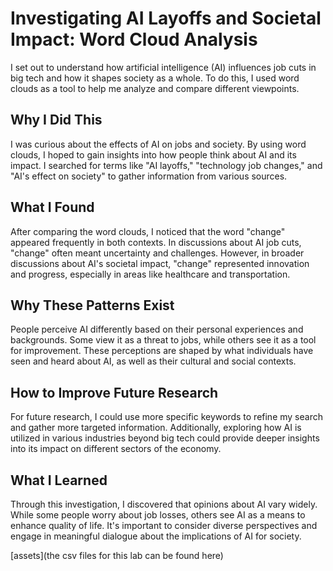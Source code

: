 

# Investigating AI Layoffs and Societal Impact: Word Cloud Analysis

I set out to understand how artificial intelligence (AI) influences job cuts in big tech and how it shapes society as a whole. To do this, I used word clouds as a tool to help me analyze and compare different viewpoints.

## Why I Did This

I was curious about the effects of AI on jobs and society. By using word clouds, I hoped to gain insights into how people think about AI and its impact. I searched for terms like "AI layoffs," "technology job changes," and "AI's effect on society" to gather information from various sources.

## What I Found

After comparing the word clouds, I noticed that the word "change" appeared frequently in both contexts. In discussions about AI job cuts, "change" often meant uncertainty and challenges. However, in broader discussions about AI's societal impact, "change" represented innovation and progress, especially in areas like healthcare and transportation.

## Why These Patterns Exist

People perceive AI differently based on their personal experiences and backgrounds. Some view it as a threat to jobs, while others see it as a tool for improvement. These perceptions are shaped by what individuals have seen and heard about AI, as well as their cultural and social contexts.

## How to Improve Future Research

For future research, I could use more specific keywords to refine my search and gather more targeted information. Additionally, exploring how AI is utilized in various industries beyond big tech could provide deeper insights into its impact on different sectors of the economy.

## What I Learned

Through this investigation, I discovered that opinions about AI vary widely. While some people worry about job losses, others see AI as a means to enhance quality of life. It's important to consider diverse perspectives and engage in meaningful dialogue about the implications of AI for society.

[assets](the csv files for this lab can be found here)
